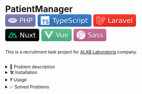 # PatientManager  <div> ![PHP](https://raw.githubusercontent.com/SzymCode/SzymCode/main/img/technologies/badge/php.svg) ![TypeScript](https://raw.githubusercontent.com/SzymCode/SzymCode/main/img/technologies/badge/typescript.svg) ![Laravel](https://raw.githubusercontent.com/SzymCode/SzymCode/main/img/technologies/badge/laravel.svg) ![Nuxt](https://raw.githubusercontent.com/SzymCode/SzymCode/main/img/technologies/badge/nuxt.svg) ![Vue](https://raw.githubusercontent.com/SzymCode/SzymCode/main/img/technologies/badge/vue.svg) ![SCSS](https://raw.githubusercontent.com/SzymCode/SzymCode/main/img/technologies/badge/sass.svg)</div>

This is a recruitment task project for [ALAB Laboratoria](https://www.alab.pl/) company. 



<br>
<details><summary> 📖 Problem description </summary>
<br>
    
```

1. Command do Importu Danych

Zaimplementuj polecenie konsolowe w Laravel, które wczyta dane pacjentów i wyniki ich badań z pliku CSV (results.csv) o następującym formacie:

| patientId | patientName | patientSurname | patientSex | patientBirthDate | orderId | testName | testValue | testReference |
|-----------|-------------|----------------|------------|------------------|---------|----------|-----------|---------------|

- Importowane dane mają zostać zapisane w bazie danych (tabele pacjentów, zamówień i wyników badań).
- **Wymagania techniczne:**
    - Obsługa błędów w przypadku niekompletnego lub wadliwego pliku CSV.
    - Logowanie poprawnie zaimportowanych rekordów oraz błędów do pliku.

---

2. Stworzenie API

- **Endpointy:**
    - `POST /api/login` – logowanie użytkownika na podstawie loginu (połączenie imienia i nazwiska pacjenta, np. `PiotrKowalski`) i hasła (data urodzenia pacjenta, np. `1983-04-12`). Zwraca token JWT.
    - `GET /api/results` – zwraca dane zalogowanego pacjenta oraz wyniki jego badań na podstawie tokenu JWT.
      Endpoint powinien zwrócić dane w następującej postaci:

{
  "patient": {
    "id": 10,
    "name": "John",
    "surname": "Smith",
    "sex": "m",
    "birthDate": "2021-01-01"
  },
  "orders": [
    {
      "orderId": "20",
      "results": [
        {
          "name": "foo",
          "value": "1",
          "reference": "1-2"
        },
        {
          "name": "bar",
          "value": "2",
          "reference": "1-2"
        }
      ]
    },
    {
      "orderId": "21",
      "results": [
        {
          "name": "foo",
          "value": "1",
          "reference": "1-2"
        },
        {
          "name": "bar",
          "value": "2",
          "reference": "1-2"
        }
      ]
    }
  ]
}

- **Dodatkowe wymagania:**
    - Autoryzacja za pomocą tokenu JWT.
    - Obsługa błędów (401 dla nieautoryzowanych żądań, 404 dla braku danych).

---

3. Frontend (Vue.js)

- **Funkcjonalności:**
    - **Logowanie użytkownika:**
        - Formularz logowania (login: imię + nazwisko pacjenta, hasło: data urodzenia).
        - Po pomyślnym zalogowaniu, użytkownik zostaje przekierowany do widoku z wynikami badań.
    - **Podgląd danych pacjenta i wyników badań:**
        - Wyświetlanie szczegółowych informacji o pacjencie.
        - Lista wyników badań (nazwa badania, wartość, wartość referencyjna).

- **Wymagania techniczne:**
    - Przechowywanie tokenu JWT w LocalStorage.
    - Automatyczne wylogowanie po wygaśnięciu tokenu (nice to have).

---

4. Baza Danych

- Przygotuj schemat bazy danych (PostgreSQL lub MySQL), który obsłuży:
    - Pacjentów.
    - Zamówienia (orderId) i wyniki badań.
- Zaimplementuj migracje w Laravel.

---

5. CI/CD

- Przygotuj plik konfiguracyjny dla GitLab CI/CD, który:
    - Uruchamia testy jednostkowe i integracyjne dla API.
    - Buduje aplikację frontendową (nice to have).
    - Buduje i wypycha obraz Docker (nice to have).

---

6. Docker

- Opracuj plik `docker-compose.yml`, który umożliwi lokalne uruchomienie aplikacji z backendem, frontendem i bazą danych.

---

Czas Realizacji

Zadanie należy wykonać w ciągu **7 dni** od momentu jego otrzymania.

---

Wynik Końcowy

Kandydat powinien dostarczyć repozytorium GIT (np. link do GitHub/GitLab/Bitbucket), które zawiera:
- Kod źródłowy backendu i frontendu.
- Pliki konfiguracyjne Docker, CI/CD i migracji.
- Plik README.md z instrukcjami uruchomienia projektu i pipeline’a CI/CD.

```

<br>
</details>


<details><summary> 🛠️ Installation </summary>
<br>
    
- First make sure u have installed latest versions of [Composer](https://getcomposer.org/).

- Clone this repository from patient-manager branch.

```
git clone -b patient-manager https://github.com/SzymCode/RecruitmentTasks.git
```

- Install modules in root directory.

```bash
composer install
sail up --build -d  # or ./vendor/bin/sail if you didn't define alias
```

- Change *.env.example* file to *.env* in root directory, run XAMPP mysql server and create database.

```bash
sail art key:generate
sail art migrate:fresh --seed
```

That's it! You can enter ```localhost:3000``` now.
<br>
</details>


<details><summary> ❓ Usage </summary>
<br>

1. Backend tests - ```sail pest```
2. Backend code format - ```sail pint```
3. Frontend code format - ```npm run write```

</details>


<details><summary> ✅ Solved Problems  </summary>
    
- [X] Import CSV command + API with frontend

- [X] API for results & login

- [X] Backend tests (100% coverage)

- [X] Nuxt with SSR + prerendering

- [X] Docker

</details>
